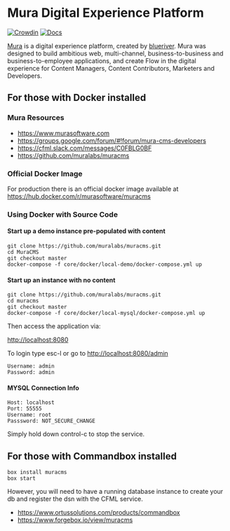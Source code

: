 # Mura Digital Experience Platform

[![Crowdin](https://d322cqt584bo4o.cloudfront.net/muracms/localized.svg)](https://translate.getmura.com/project/muracms)
[![Docs](https://img.shields.io/badge/view%20docs-readthedocs-blue.svg?style=flat-square)](http://docs.getmura.com/)

[Mura](https://www.murasoftware.com) is a digital experience platform, created by [blueriver](https://www.blueriver.com). Mura was designed to build ambitious web, multi-channel, business-to-business and business-to-employee applications, and create Flow in the digital experience for Content Managers, Content Contributors, Marketers and Developers.

## For those with Docker installed

### Mura Resources

* <https://www.murasoftware.com>
* <https://groups.google.com/forum/#!forum/mura-cms-developers>
* <https://cfml.slack.com/messages/C0FBLG0BF>
* <https://github.com/muralabs/muracms>

### Official Docker Image

For production there is an official docker image available at <https://hub.docker.com/r/murasoftware/muracms>

### Using Docker with Source Code

#### Start up a demo instance pre-populated with content

```shell
git clone https://github.com/muralabs/muracms.git
cd MuraCMS
git checkout master
docker-compose -f core/docker/local-demo/docker-compose.yml up
```

#### Start up an instance with no content

```shell
git clone https://github.com/muralabs/muracms.git
cd muracms
git checkout master
docker-compose -f core/docker/local-mysql/docker-compose.yml up
```

Then access the application via:

<http://localhost:8080>

To login type esc-l or go to <http://localhost:8080/admin>

```shell
Username: admin
Password: admin
```

#### MYSQL Connection Info

```shell
Host: localhost
Port: 55555
Username: root
Passsword: NOT_SECURE_CHANGE
```

Simply hold down control-c to stop the service.

## For those with Commandbox installed

```shell
box install muracms
box start
```

However, you will need to have a running database instance to create your db and register the dsn with the CFML service.

* <https://www.ortussolutions.com/products/commandbox>
* <https://www.forgebox.io/view/muracms>

